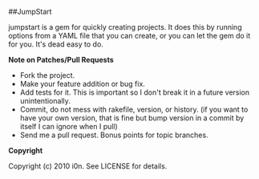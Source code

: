 ##JumpStart

jumpstart is a gem for quickly creating projects.
It does this by running options from a YAML file that you can create, or you can let the gem do it for you.
It's dead easy to do.

**Note on Patches/Pull Requests**
 
* Fork the project.
* Make your feature addition or bug fix.
* Add tests for it. This is important so I don't break it in a
  future version unintentionally.
* Commit, do not mess with rakefile, version, or history.
  (if you want to have your own version, that is fine but bump version in a commit by itself I can ignore when I pull)
* Send me a pull request. Bonus points for topic branches.

**Copyright**

Copyright (c) 2010 i0n. See LICENSE for details.

